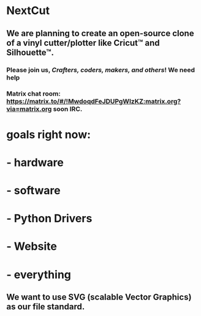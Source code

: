 # NextCut
## We are planning to create an open-source clone of a vinyl cutter/plotter like Cricut™  and Silhouette™. 
### Please join us, ***Crafters, coders, makers, and others***! We need help
### **Matrix chat room: https://matrix.to/#/!MwdoqdFeJDUPgWIzKZ:matrix.org?via=matrix.org soon IRC.**
# goals right now:
# - hardware
# - software
# - Python Drivers
# - Website
# - everything
## We want to use SVG (scalable Vector Graphics) as our file standard.
